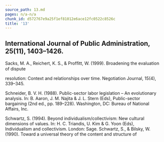 ```yaml
---
source_path: 13.md
pages: n/a-n/a
chunk_id: d572767e9a25f1ef81012e6ace12fc0522c8526c
title: '13'
---
```

## International Journal of Public Administration, 25(11), 1403–1426.

Sacks, M. A., Reichert, K. S., & Profﬁtt, W. (1999). Broadening the evaluation of dispute

resolution: Context and relationships over time. Negotiation Journal, 15(4), 339–345.

Schneider, B. V. H. (1988). Public-sector labor legislation – An evolutionary analysis. In: B. Aaron, J. M. Najita & J. L. Stern (Eds), Public-sector bargaining (2nd ed., pp. 189–228). Washington, DC: Bureau of National Affairs, Inc.

Schwartz, S. (1994). Beyond individualism/collectivism: New cultural dimensions of values. In: H. C. Triandis, U. Kim & G. Yoon (Eds), Individualism and collectivism. London: Sage. Schwartz, S., & Bilsky, W. (1990). Toward a universal theory of the content and structure of
